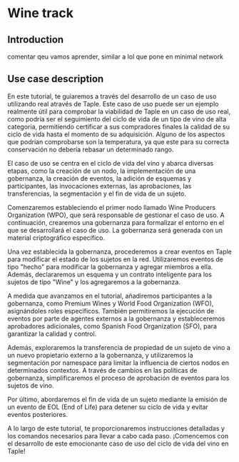 # Wine track

## Introduction
comentar qeu vamos aprender, similar a lol que pone en minimal network

## Use case description

En este tutorial, te guiaremos a través del desarrollo de un caso de uso utilizando real através de Taple. Este caso de uso puede ser un ejemplo realmente útil para comprobar la viabilidad de Taple en un caso de uso real, como podría ser el seguimiento del ciclo de vida de un tipo de vino de alta categoria, permitiendo certificar a sus compradores finales la calidad de su ciclo de vida hasta el momento de su adquisición. Alguno de los aspectos que podrían comprobarse son la temperatura, ya que este para su correcta conservación no debería rebasar un determinado rango.

El caso de uso se centra en el ciclo de vida del vino y abarca diversas etapas, como la creación de un nodo, la implementación de una gobernanza, la creación de eventos, la adición de esquemas y participantes, las invocaciones externas, las aprobaciones, las transferencias, la segmentación y el fin de vida de un sujeto.

Comenzaremos estableciendo el primer nodo llamado Wine Producers Organization (WPO), que será responsable de gestionar el caso de uso. A continuación, crearemos una gobernanza para formalizar el entorno en el que se desarrollará el caso de uso. La gobernanza será generada con un material criptográfico específico.

Una vez establecida la gobernanza, procederemos a crear eventos en Taple para modificar el estado de los sujetos en la red. Utilizaremos eventos de tipo "hecho" para modificar la gobernanza y agregar miembros a ella. Además, declararemos un esquema y un contrato inteligente para los sujetos de tipo "Wine" y los agregaremos a la gobernanza.

A medida que avanzamos en el tutorial, añadiremos participantes a la gobernanza, como Premium Wines y World Food Organization (WFO), asignándoles roles específicos. También permitiremos la ejecución de eventos por parte de agentes externos a la gobernanza y estableceremos aprobadores adicionales, como Spanish Food Organization (SFO), para garantizar la calidad y control.

Además, exploraremos la transferencia de propiedad de un sujeto de vino a un nuevo propietario externo a la gobernanza, y utilizaremos la segmentación por namespace para limitar la influencia de ciertos nodos en determinados contextos. A través de cambios en las políticas de gobernanza, simplificaremos el proceso de aprobación de eventos para los sujetos de vino.

Por último, abordaremos el fin de vida de un sujeto mediante la emisión de un evento de EOL (End of Life) para detener su ciclo de vida y evitar eventos posteriores.

A lo largo de este tutorial, te proporcionaremos instrucciones detalladas y los comandos necesarios para llevar a cabo cada paso. ¡Comencemos con el desarrollo de este emocionante caso de uso del ciclo de vida del vino en Taple!